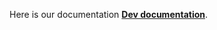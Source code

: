 Here is our documentation [**Dev documentation**](https://github.com/louisbdc/hosting_doxygen_doc/blob/main/html/index.html). 
